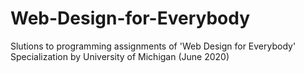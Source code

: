 # Web-Design-for-Everybody
Slutions to programming assignments of 'Web Design for Everybody' Specialization by University of Michigan (June 2020)
